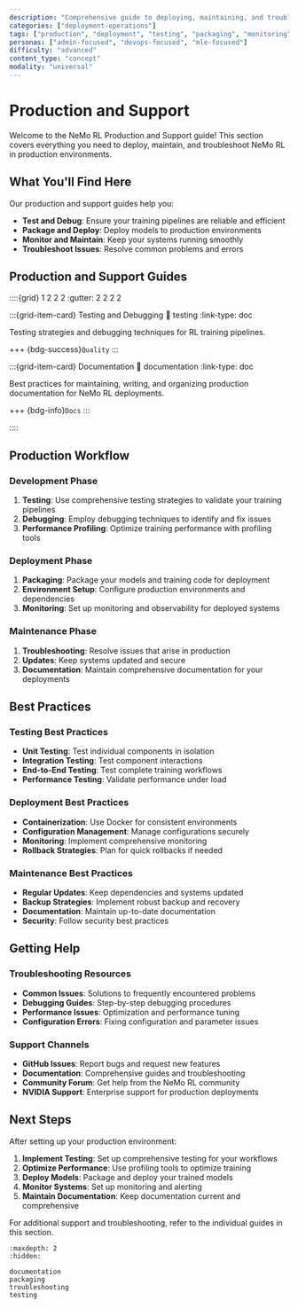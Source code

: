 ```yaml
---
description: "Comprehensive guide to deploying, maintaining, and troubleshooting NeMo RL in production environments including testing, packaging, and monitoring"
categories: ["deployment-operations"]
tags: ["production", "deployment", "testing", "packaging", "monitoring", "troubleshooting", "documentation"]
personas: ["admin-focused", "devops-focused", "mle-focused"]
difficulty: "advanced"
content_type: "concept"
modality: "universal"
---
```


# Production and Support

Welcome to the NeMo RL Production and Support guide! This section covers everything you need to deploy, maintain, and troubleshoot NeMo RL in production environments.

## What You'll Find Here

Our production and support guides help you:

- **Test and Debug**: Ensure your training pipelines are reliable and efficient
- **Package and Deploy**: Deploy models to production environments
- **Monitor and Maintain**: Keep your systems running smoothly
- **Troubleshoot Issues**: Resolve common problems and errors

## Production and Support Guides

::::{grid} 1 2 2 2
:gutter: 2 2 2 2

:::{grid-item-card} Testing and Debugging
:link: testing
:link-type: doc

Testing strategies and debugging techniques for RL training pipelines.

+++
{bdg-success}`Quality`
:::

:::{grid-item-card} Documentation
:link: documentation
:link-type: doc

Best practices for maintaining, writing, and organizing production documentation for NeMo RL deployments.

+++
{bdg-info}`Docs`
:::

::::

## Production Workflow

### **Development Phase**
1. **Testing**: Use comprehensive testing strategies to validate your training pipelines
2. **Debugging**: Employ debugging techniques to identify and fix issues
3. **Performance Profiling**: Optimize training performance with profiling tools

### **Deployment Phase**
1. **Packaging**: Package your models and training code for deployment
2. **Environment Setup**: Configure production environments and dependencies
3. **Monitoring**: Set up monitoring and observability for deployed systems

### **Maintenance Phase**
1. **Troubleshooting**: Resolve issues that arise in production
2. **Updates**: Keep systems updated and secure
3. **Documentation**: Maintain comprehensive documentation for your deployments

## Best Practices

### **Testing Best Practices**
- **Unit Testing**: Test individual components in isolation
- **Integration Testing**: Test component interactions
- **End-to-End Testing**: Test complete training workflows
- **Performance Testing**: Validate performance under load

### **Deployment Best Practices**
- **Containerization**: Use Docker for consistent environments
- **Configuration Management**: Manage configurations securely
- **Monitoring**: Implement comprehensive monitoring
- **Rollback Strategies**: Plan for quick rollbacks if needed

### **Maintenance Best Practices**
- **Regular Updates**: Keep dependencies and systems updated
- **Backup Strategies**: Implement robust backup and recovery
- **Documentation**: Maintain up-to-date documentation
- **Security**: Follow security best practices

## Getting Help

### **Troubleshooting Resources**
- **Common Issues**: Solutions to frequently encountered problems
- **Debugging Guides**: Step-by-step debugging procedures
- **Performance Issues**: Optimization and performance tuning
- **Configuration Errors**: Fixing configuration and parameter issues

### **Support Channels**
- **GitHub Issues**: Report bugs and request new features
- **Documentation**: Comprehensive guides and troubleshooting
- **Community Forum**: Get help from the NeMo RL community
- **NVIDIA Support**: Enterprise support for production deployments

## Next Steps

After setting up your production environment:

1. **Implement Testing**: Set up comprehensive testing for your workflows
2. **Optimize Performance**: Use profiling tools to optimize training
3. **Deploy Models**: Package and deploy your trained models
4. **Monitor Systems**: Set up monitoring and alerting
5. **Maintain Documentation**: Keep documentation current and comprehensive

For additional support and troubleshooting, refer to the individual guides in this section.

```{toctree}
:maxdepth: 2
:hidden:

documentation
packaging
troubleshooting
testing
``` 